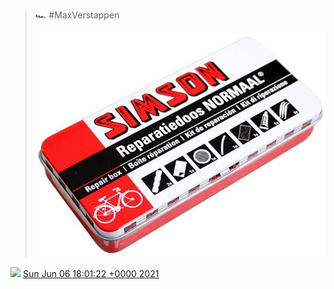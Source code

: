 > 🏎 \#MaxVerstappen 
> 
> ![](../../media/1401600115433951233-E3N74CwX0AMkm2y.jpg)

<img src="../../media/tweet.ico" width="12" /> [Sun Jun 06 18:01:22 +0000 2021](https://twitter.com/DromerDenker/status/1401600115433951233)